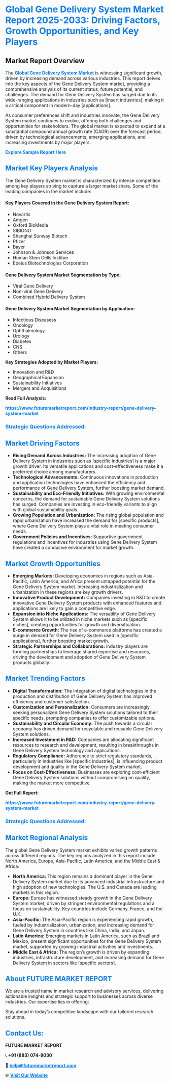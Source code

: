 <h1 style="color: #007BFF;">Global Gene Delivery System Market Report 2025-2033: Driving Factors, Growth Opportunities, and Key Players</h1>

<section id="overview">
<h2>Market Report Overview</h2>
<p>The <a href="https://www.futuremarketreport.com/industry-report/gene-delivery-system-market" style="color: #007BFF; text-decoration: none;"><strong>Global Gene Delivery System Market</strong></a> is witnessing significant growth, driven by increasing demand across various industries. This report delves into the key aspects of the Gene Delivery System market, providing a comprehensive analysis of its current status, future potential, and challenges. The demand for Gene Delivery System has surged due to its wide-ranging applications in industries such as [insert industries], making it a critical component in modern-day [applications].</p>
<p>As consumer preferences shift and industries innovate, the Gene Delivery System market continues to evolve, offering both challenges and opportunities for stakeholders. The global market is expected to expand at a substantial compound annual growth rate (CAGR) over the forecast period, driven by technological advancements, emerging applications, and increasing investments by major players.</p>
</section>

<section id="overview">
<p><a href="https://www.futuremarketreport.com/request-sample/reportId=91652" style="color: #007BFF; text-decoration: none;"><strong>Explore Sample Report Here</strong></a></p>
</section>

<section id="key-players">
<h2 style="color: #007BFF;">Market Key Players Analysis</h2>
<p>The Gene Delivery System market is characterized by intense competition among key players striving to capture a larger market share. Some of the leading companies in the market include:</p>
<h4>Key Players Covered in the Gene Delivery System Report:</h4>
<ul><li>Novartis</li><li>Amgen</li><li>Oxford BioMedia</li><li>SIBIONO</li><li>Shanghai Sunway Biotech</li><li>Pfizer</li><li>Bayer</li><li>Johnson &amp; Johnson Services</li><li>Human Stem Cells Institue</li><li>Epeius Biotechnologies Corporation</li></ul>
<h4>Gene Delivery System Market Segmentation by Type:</h4>
<ul><li>Viral Gene Delivery</li><li>Non-viral Gene Delivery</li><li>Combined Hybrid Delivery System</li></ul>

<h4>Gene Delivery System Market Segmentation by Application:</h4>
<ul><li>Infectious Diseasess</li><li>Oncology</li><li>Ophthalmology</li><li>Urology</li><li>Diabetes</li><li>CNS</li><li>Others</li></ul>
<p><strong>Key Strategies Adopted by Market Players:</strong></p>
<ul>
<li>Innovation and R&D</li>
<li>Geographical Expansion</li>
<li>Sustainability Initiatives</li>
<li>Mergers and Acquisitions</li>
</ul>
</section>

<section>
<p><strong>Read Full Analysis: </strong></p><a href="https://www.futuremarketreport.com/industry-report/gene-delivery-system-market" style="color: #007BFF; text-decoration: none;"><strong>https://www.futuremarketreport.com/industry-report/gene-delivery-system-market</strong></a>
<h3 style="color: #007BFF;">Strategic Questions Addressed:</h3>
</section>

<section id="driving-factors">
<h2 style="color: #007BFF;">Market Driving Factors</h2>
<ul>
<li><strong>Rising Demand Across Industries:</strong> The increasing adoption of Gene Delivery System in industries such as [specific industries] is a major growth driver. Its versatile applications and cost-effectiveness make it a preferred choice among manufacturers.</li>
<li><strong>Technological Advancements:</strong> Continuous innovations in production and application technologies have enhanced the efficiency and performance of Gene Delivery System, further boosting market demand.</li>
<li><strong>Sustainability and Eco-Friendly Initiatives:</strong> With growing environmental concerns, the demand for sustainable Gene Delivery System solutions has surged. Companies are investing in eco-friendly variants to align with global sustainability goals.</li>
<li><strong>Growing Population and Urbanization:</strong> The rising global population and rapid urbanization have increased the demand for [specific products], where Gene Delivery System plays a vital role in meeting consumer needs.</li>
<li><strong>Government Policies and Incentives:</strong> Supportive government regulations and incentives for industries using Gene Delivery System have created a conducive environment for market growth.</li>
</ul>
</section>

<section id="growth-opportunities">
<h2 style="color: #007BFF;">Market Growth Opportunities</h2>
<ul>
<li><strong>Emerging Markets:</strong> Developing economies in regions such as Asia-Pacific, Latin America, and Africa present untapped potential for the Gene Delivery System market. Increasing industrialization and urbanization in these regions are key growth drivers.</li>
<li><strong>Innovative Product Development:</strong> Companies investing in R&D to create innovative Gene Delivery System products with enhanced features and applications are likely to gain a competitive edge.</li>
<li><strong>Expansion into Niche Applications:</strong> The versatility of Gene Delivery System allows it to be utilized in niche markets such as [specific niches], creating opportunities for growth and diversification.</li>
<li><strong>E-commerce Growth:</strong> The rise of e-commerce platforms has created a surge in demand for Gene Delivery System used in [specific applications], further boosting market growth.</li>
<li><strong>Strategic Partnerships and Collaborations:</strong> Industry players are forming partnerships to leverage shared expertise and resources, driving the development and adoption of Gene Delivery System products globally.</li>
</ul>
</section>

<section id="trending-factors">
<h2 style="color: #007BFF;">Market Trending Factors</h2>
<ul>
<li><strong>Digital Transformation:</strong> The integration of digital technologies in the production and distribution of Gene Delivery System has improved efficiency and customer satisfaction.</li>
<li><strong>Customization and Personalization:</strong> Consumers are increasingly seeking personalized Gene Delivery System solutions tailored to their specific needs, prompting companies to offer customizable options.</li>
<li><strong>Sustainability and Circular Economy:</strong> The push towards a circular economy has driven demand for recyclable and reusable Gene Delivery System solutions.</li>
<li><strong>Increased Investment in R&D:</strong> Companies are allocating significant resources to research and development, resulting in breakthroughs in Gene Delivery System technology and applications.</li>
<li><strong>Regulatory Compliance:</strong> Adherence to strict regulatory standards, particularly in industries like [specific industries], is influencing product development and quality in the Gene Delivery System market.</li>
<li><strong>Focus on Cost-Effectiveness:</strong> Businesses are exploring cost-efficient Gene Delivery System solutions without compromising on quality, making the market more competitive.</li>
</ul>
</section>

<section>
<p><strong>Get Full Report: </strong></p><a href="https://www.futuremarketreport.com/industry-report/gene-delivery-system-market" style="color: #007BFF; text-decoration: none;"><strong>https://www.futuremarketreport.com/industry-report/gene-delivery-system-market</strong></a>
<h3 style="color: #007BFF;">Strategic Questions Addressed:</h3>
</section>


<section id="regional-analysis">
<h2 style="color: #007BFF;">Market Regional Analysis</h2>
<p>The global Gene Delivery System market exhibits varied growth patterns across different regions. The key regions analyzed in this report include North America, Europe, Asia-Pacific, Latin America, and the Middle East & Africa:</p>
<ul>
<li><strong>North America:</strong> This region remains a dominant player in the Gene Delivery System market due to its advanced industrial infrastructure and high adoption of new technologies. The U.S. and Canada are leading markets in this region.</li>
<li><strong>Europe:</strong> Europe has witnessed steady growth in the Gene Delivery System market, driven by stringent environmental regulations and a focus on sustainability. Key countries include Germany, France, and the U.K.</li>
<li><strong>Asia-Pacific:</strong> The Asia-Pacific region is experiencing rapid growth, fueled by industrialization, urbanization, and increasing demand for Gene Delivery System in countries like China, India, and Japan.</li>
<li><strong>Latin America:</strong> Emerging markets in Latin America, such as Brazil and Mexico, present significant opportunities for the Gene Delivery System market, supported by growing industrial activities and investments.</li>
<li><strong>Middle East & Africa:</strong> The region’s growth is driven by expanding industries, infrastructure development, and increasing demand for Gene Delivery System in sectors like [specific sectors].</li>
</ul>
</section>

<footer>
<h2 style="color: #007BFF;">About FUTURE MARKET REPORT</h2>
<p>We are a trusted name in market research and advisory services, delivering actionable insights and strategic support to businesses across diverse industries. Our expertise lies in offering:</p>

<p>Stay ahead in today’s competitive landscape with our tailored research solutions.</p>

<h2 style="color: #007BFF;">Contact Us:</h2>
<p><strong>FUTURE MARKET REPORT</strong></p>
<p>📞 <strong>+91 (883) 074-8030</strong></p>
<p>📧 <strong><a href="mailto:help@futuremarketreport.com" style="color: #007BFF;">help@futuremarketreport.com</a></strong></p>
<p>🌐 <strong><a href="https://www.futuremarketreport.com/" style="color: #007BFF;">Visit Our Website</a></strong></p>
</footer>